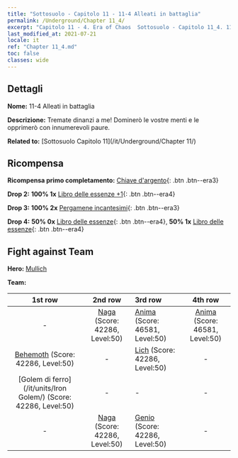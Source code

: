 ```yaml
---
title: "Sottosuolo - Capitolo 11 - 11-4 Alleati in battaglia"
permalink: /Underground/Chapter 11_4/
excerpt: "Capitolo 11 - 4. Era of Chaos  Sottosuolo - Capitolo 11_4. 11-4 Alleati in battaglia"
last_modified_at: 2021-07-21
locale: it
ref: "Chapter 11_4.md"
toc: false
classes: wide
---
```


## Dettagli

 **Nome:** 11-4 Alleati in battaglia

 **Descrizione:** Tremate dinanzi a me! Dominerò le vostre menti e le opprimerò con innumerevoli paure.

 **Related to:** [Sottosuolo Capitolo 11](/it/Underground/Chapter 11/)

## Ricompensa

 **Ricompensa primo completamento:** [Chiave d'argento](/ItemsIT/con_693/){: .btn .btn--era3}

 **Drop 2:** **100% 1x** [Libro delle essenze +1](/ItemsIT/mat_46/){: .btn .btn--era4}

 **Drop 3:** **100% 2x** [Pergamene incantesimi](/ItemsIT/con_694/){: .btn .btn--era3}

 **Drop 4:** **50% 0x** [Libro delle essenze](/ItemsIT/mat_39/){: .btn .btn--era4}, **50% 1x** [Libro delle essenze](/ItemsIT/mat_39/){: .btn .btn--era4}


## Fight against Team
 **Hero:** [Mullich](/it/heroes/Mullich/)

 **Team:**


  | 1st row | 2nd row | 3rd row | 4th row |
  |:----:|:----:|:----|:----:|
  | - | [Naga](/it/units/Naga/) (Score: 42286, Level:50)  | [Anima](/it/units/Wight/) (Score: 46581, Level:50)  | [Anima](/it/units/Wight/) (Score: 46581, Level:50)  |
  | [Behemoth](/it/units/Behemoth/) (Score: 42286, Level:50)  | - | [Lich](/it/units/Lich/) (Score: 42286, Level:50)  | - |
  | [Golem di ferro](/it/units/Iron Golem/) (Score: 42286, Level:50)  | - | - | - |
  | - | [Naga](/it/units/Naga/) (Score: 42286, Level:50)  | [Genio](/it/units/Genie/) (Score: 42286, Level:50)  | - |


